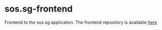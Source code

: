 # sos.sg-frontend



Frontend to the sos.sg application. The frontend repository is available [here](https://github.com/sbhbenjamin/sos.sg-backend)

